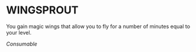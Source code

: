 # WINGSPROUT

You gain magic wings that allow you to fly for a number of minutes equal to your level.

*Consumable*